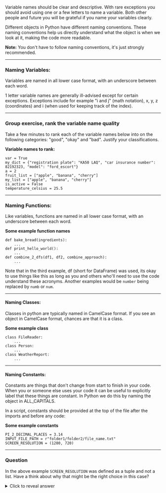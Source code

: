 Variable names should be clear and descriptive. With rare exceptions you should avoid using one or a few letters to name a variable. Both other people and future you will be grateful if you name your variables clearly.

Different objects in Python have different naming conventions. These naming conventions help us directly understand what the object is when we look at it, making the code more readable.

**Note:** You don't have to follow naming conventions, it's just strongly recommended.

---

### Naming Variables:
Variables are named in all lower case format, with an underscore between each word.

1 letter variable names are generally ill-advised except for certain exceptions. Exceptions include for example "i and j" (math notation), x, y, z (coordinates) and i (when used for keeping track of the index).

---

### Group exercise, rank the variable name quality
Take a few minutes to rank each of the variable names below into on the following categories: "good", "okay" and "bad". Justify your classifications. 

**Variable names to rank:**

```
var = True
my_dict = {"registration plate": "KA50 LAQ", "car insurance number": 82192323, "model": "ford_escort"}
a = 2
fruit_list = ["apple", "banana", "cherry"]
my_list = ["apple", "banana", "cherry"]
is_active = False
temperature_celsius = 25.5
```

---

### Naming Functions:
Like variables, functions are named in all lower case format, with an underscore between each word.

**Some example function names**
```
def bake_bread(ingredients):
    ...
def print_hello_world():
    ...
def combine_2_dfs(df1, df2, combine_approach):
    ...
```
Note that in the third example, df (short for DataFrame) was used, its okay to use things like this as long as you and others who'll need to use the code understand these acronyms. Another examples would be `number` being replaced by `numb` or `num`.

---

#### Naming Classes:
Classes in python are typically named in CamelCase format.
If you see an object in CamelCase format, chances are that it is a class.

**Some example class**
```
class FileReader:
    ...
class Person:
    ...
class WeatherReport:
    ...
```

---

#### Naming Constants:
Constants are things that don't change from start to finish in your code. When you or someone else uses your code it can be useful to explicitly label that these things are constant. In Python we do this by naming the object in ALL_CAPITALS.

In a script, constants should be provided at the top of the file after the imports and before any code:

**Some example constants**
```
PI_2_DECIMAL_PLACES = 3.14
INPUT_FILE_PATH = r"folder1/folder2/file_name.txt"
SCREEN_RESOLUTION = (1280, 720)
```

---

### Question 

In the above example `SCREEN_RESOLUTION` was defined as a tuple and not a list. Have a think about why that might be the right choice in this case?

<details>
  <summary>Click to reveal answer</summary>

  Tuples are immutable, meaning their elements cannot be changed or modified after creation. List are mutable on the other hand.
  Once you define a tuple, its elements remain constant. This immutability helps ensure they wont accidentally be altered.

</details>
